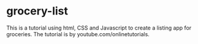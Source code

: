 # grocery-list
This is a tutorial using html, CSS and Javascript to create a listing app for groceries. The tutorial is by youtube.com/onlinetutorials.

